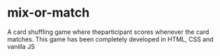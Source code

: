 # mix-or-match
A card shuffling game where theparticipant scores whenever the card matches. This game has been completely developed in HTML, CSS and vanilla JS
